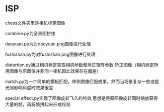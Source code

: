 # ISP

chess文件夹里是相机标定图像

combine.py为全景图拼接

daoyuan.py为对daoyuan.png图像进行处理

fushishan.py为对fushishan.png图像进行处理

distortion.py通过相机标定获取相机参数和矫正矩阵参数,矫正图像（相机标定所用图像与原图像并非同一相机因此效果存在偏差）

match.py为一个简单的模板匹配，样例图像匹配成果，然而当场景复杂一些或是光照影响角度时效果很差

special effect.py实现了图像旋转飞入的特效,思想是将原图像旋转同时缩放获得大量的帧，再将帧拼起来形成视频
